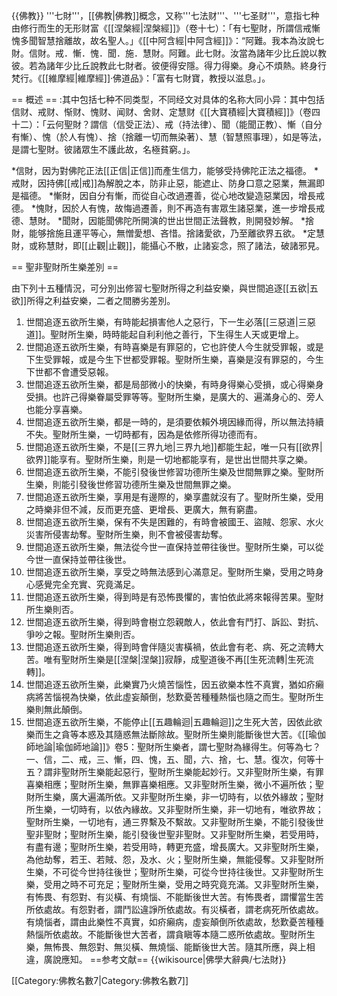 {{佛教}}
'''七財'''，[[佛教|佛教]]概念，又称'''七法财'''、'''七圣财'''，意指七种由修行而生的无形财富<ref>《[[涅槃經|涅槃經]]》（卷十七）：「有七聖財，所謂信戒慚愧多聞智慧捨離故，故名聖人。」</ref><ref>《[[中阿含經|中阿含經]]》：“阿難。我本為汝說七財。信財。戒．慚．愧．聞．施．慧財。阿難。此七財。汝當為諸年少比丘說以教彼。若為諸年少比丘說教此七財者。彼便得安隱。得力得樂。身心不煩熱。終身行梵行。</ref><ref>《[[維摩經|維摩經]]·佛道品》：「富有七財寶，教授以滋息。」</ref>。

== 概述 ==
:其中包括七种不同类型，不同经文对具体的名称大同小异：其中包括信财、戒财、惭财、愧财、闻财、舍财、定慧财<ref>《[[大寶積經|大寶積經]]》（卷四十二）：「云何聖財？謂信（信受正法）、戒（持法律）、聞（能聞正教）、慚（自分有慚）、愧（於人有愧）、捨（捨離一切而無染著）、慧（智慧照事理），如是等法，是謂七聖財。彼諸眾生不護此故，名極貧窮。」</ref>。

*信財，因为對佛陀正法[[正信|正信]]而產生信力，能够受持佛陀正法之福德。
*戒財，因持佛[[戒|戒]]為解脫之本，防非止惡，能遮止、防身口意之惡業，無漏即是福德。
*慚財，因自分有慚，而從自心改過遷善，從心地改變造惡業因，增長戒德。
*愧財，因於人有愧，故悔過遷善，則不再造有害眾生諸惡業，進一步增長戒德、慧財。
*聞財，因能聞佛陀所開演的世出世間正法聲教，則開發妙解。
*捨財，能够捨施且運平等心，無憎愛想、吝惜。捨諸愛欲，乃至離欲界五欲。
*定慧財，或称慧財，即[[止觀|止觀]]，能攝心不散，止諸妄念，照了諸法，破諸邪見。

== 聖非聖財所生樂差別 ==

由下列十五種情況，可分別出修習七聖財所得之利益安樂，與世間追逐[[五欲|五欲]]所得之利益安樂，二者之間勝劣差別。
1. 世間追逐五欲所生樂，有時能起損害他人之惡行，下一生必落[[三惡道|三惡道]]。聖財所生樂，時時能起自利利他之善行，下生得生人天或更增上。
2. 世間追逐五欲所生樂，有時喜樂是有罪惡的，它也許使人今生就受罪報，或是下生受罪報，或是今生下世都受罪報。聖財所生樂，喜樂是沒有罪惡的，今生下世都不會遭受惡報。
3. 世間追逐五欲所生樂，都是局部微小的快樂，有時身得樂心受損，或心得樂身受損。也許己得樂眷屬受罪等等。聖財所生樂，是廣大的、遍滿身心的、旁人也能分享喜樂。
4. 世間追逐五欲所生樂，都是一時的，是須要依賴外境因緣而得，所以無法持續不失。聖財所生樂，一切時都有，因為是依修所得功德而有。
5. 世間追逐五欲所生樂，不是[[三界九地|三界九地]]都能生起，唯一只有[[欲界|欲界]]能享有。聖財所生樂，則是一切地都能享有，是世出世間共享之樂。
6. 世間追逐五欲所生樂，不能引發後世修習功德所生樂及世間無罪之樂。聖財所生樂，則能引發後世修習功德所生樂及世間無罪之樂。
7. 世間追逐五欲所生樂，享用是有邊際的，樂享盡就沒有了。聖財所生樂，受用之時樂非但不減，反而更充盛、更增長、更廣大，無有窮盡。
8. 世間追逐五欲所生樂，保有不失是困難的，有時會被國王、盜賊、怨家、水火災害所侵害劫奪。聖財所生樂，則不會被侵害劫奪。
9.  世間追逐五欲所生樂，無法從今世一直保持並帶往後世。聖財所生樂，可以從今世一直保持並帶往後世。
10. 世間追逐五欲所生樂，享受之時無法感到心滿意足。聖財所生樂，受用之時身心感覺完全充實、究竟滿足。
11. 世間追逐五欲所生樂，得到時是有恐怖畏懼的，害怕依此將來報得苦果。聖財所生樂則否。
12. 世間追逐五欲所生樂，得到時會樹立怨親敵人，依此會有鬥打、訴訟、對抗、爭吵之報。聖財所生樂則否。
13. 世間追逐五欲所生樂，得到時會伴隨災害橫禍，依此會有老、病、死之流轉大苦。唯有聖財所生樂是[[涅槃|涅槃]]寂靜，成聖道後不再[[生死流轉|生死流轉]]。
14. 世間追逐五欲所生樂，此樂實乃火燒苦惱性，因五欲樂本性不真實，猶如疥癩病將苦惱視為快樂，依此虛妄顛倒，愁歎憂苦種種熱惱也隨之而生。聖財所生樂則無此顛倒。
15. 世間追逐五欲所生樂，不能停止[[五趣輪迴|五趣輪迴]]之生死大苦，因依此欲樂而生之貪等本惑及其隨惑無法斷除故。聖財所生樂則能斷後世大苦。<ref>《[[瑜伽師地論|瑜伽師地論]]》卷5：聖財所生樂者，謂七聖財為緣得生。何等為七？一、信，二、戒，三、慚，四、愧，五、聞，六、捨，七、慧。復次，何等十五？謂非聖財所生樂能起惡行，聖財所生樂能起妙行。又非聖財所生樂，有罪喜樂相應；聖財所生樂，無罪喜樂相應。又非聖財所生樂，微小不遍所依；聖財所生樂，廣大遍滿所依。又非聖財所生樂，非一切時有，以依外緣故；聖財所生樂，一切時有，以依內緣故。又非聖財所生樂，非一切地有，唯欲界故；聖財所生樂，一切地有，通三界繫及不繫故。又非聖財所生樂，不能引發後世聖非聖財；聖財所生樂，能引發後世聖非聖財。又非聖財所生樂，若受用時，有盡有邊；聖財所生樂，若受用時，轉更充盛，增長廣大。又非聖財所生樂，為他劫奪，若王、若賊、怨，及水、火；聖財所生樂，無能侵奪。又非聖財所生樂，不可從今世持往後世；聖財所生樂，可從今世持往後世。又非聖財所生樂，受用之時不可充足；聖財所生樂，受用之時究竟充滿。又非聖財所生樂，有怖畏、有怨對、有災橫、有燒惱、不能斷後世大苦。有怖畏者，謂懼當生苦所依處故。有怨對者，謂鬥訟違諍所依處故。有災橫者，謂老病死所依處故。有燒惱者，謂由此樂性不真實，如疥癩病，虛妄顛倒所依處故，愁歎憂苦種種熱惱所依處故。不能斷後世大苦者，謂貪瞋等本隨二惑所依處故。聖財所生樂，無怖畏、無怨對、無災橫、無燒惱、能斷後世大苦。隨其所應，與上相違，廣說應知。</ref>
==参考文献==
{{wikisource|佛學大辭典/七法財}}
<div class="references-small">
<references></references>
</div>

[[Category:佛教名數7|Category:佛教名數7]]